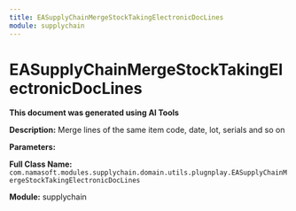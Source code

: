 ```yaml
---
title: EASupplyChainMergeStockTakingElectronicDocLines
module: supplychain
---
```



<div class='entity-flows'>

# EASupplyChainMergeStockTakingElectronicDocLines

**This document was generated using AI Tools**

**Description:** Merge lines of the same item code, date, lot, serials and so on

**Parameters:**

**Full Class Name:** `com.namasoft.modules.supplychain.domain.utils.plugnplay.EASupplyChainMergeStockTakingElectronicDocLines`

**Module:** supplychain


</div>

